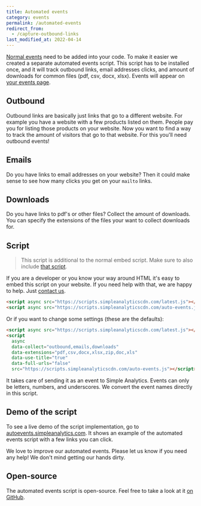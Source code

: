 ```yaml
---
title: Automated events
category: events
permalink: /automated-events
redirect_from:
  - /capture-outbound-links
last_modified_at: 2022-04-14
---
```


[Normal events](/events) need to be added into your code. To make it easier we created a separate automated events script. This script has to be installed once, and it will track outbound links, email addresses clicks, and amount of downloads for common files (pdf, csv, docx, xlsx). Events will appear on [your events page](https://simpleanalytics.com/select-website/events).

## Outbound

Outbound links are basically just links that go to a different website. For example you have a website with a few products listed on them. People pay you for listing those products on your website. Now you want to find a way to track the amount of visitors that go to that website. For this you'll need outbound events!

## Emails

Do you have links to email addresses on your website? Then it could make sense to see how many clicks you get on your `mailto` links.

## Downloads

Do you have links to pdf's or other files? Collect the amount of downloads. You can specify the extensions of the files your want to collect downloads for.

## Script

> This script is additional to the normal embed script. Make sure to also include [that script](/script).

If you are a developer or you know your way around HTML it's easy to embed this script on your website. If you need help with that, we are happy to help. Just [contact us](https://simpleanalytics.com/contact).

<!-- prettier-ignore -->
```html
<script async src="https://scripts.simpleanalyticscdn.com/latest.js"></script>
<script async src="https://scripts.simpleanalyticscdn.com/auto-events.js"></script>
```

Or if you want to change some settings (these are the defaults):

<!-- prettier-ignore -->
```html
<script async src="https://scripts.simpleanalyticscdn.com/latest.js"></script>
<script
  async
  data-collect="outbound,emails,downloads"
  data-extensions="pdf,csv,docx,xlsx,zip,doc,xls"
  data-use-title="true"
  data-full-urls="false"
  src="https://scripts.simpleanalyticscdn.com/auto-events.js"></script>
```

It takes care of sending it as an event to Simple Analytics. Events can only be letters, numbers, and underscores. We convert the event names directly in this script.

## Demo of the script

To see a live demo of the script implementation, go to [autoevents.simpleanalytics.com](https://autoevents.simpleanalytics.com/). It shows an example of the automated events script with a few links you can click.

We love to improve our automated events. Please let us know if you need any help! We don't mind getting our hands dirty.

## Open-source

The automated events script is open-source. Feel free to take a look at it [on GitHub](https://github.com/simpleanalytics/scripts/blob/main/src/auto-events.js).
